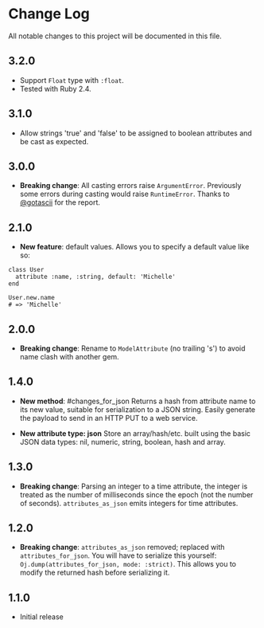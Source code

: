 # Change Log

All notable changes to this project will be documented in this file.

## 3.2.0

- Support `Float` type with `:float`.
- Tested with Ruby 2.4.

## 3.1.0

- Allow strings 'true' and 'false' to be assigned to boolean attributes and be
  cast as expected.

## 3.0.0

- **Breaking change**: All casting errors raise `ArgumentError`. Previously some
  errors during casting would raise `RuntimeError`.
  Thanks to [@gotascii](https://github.com/gotascii) for the report.

## 2.1.0

- **New feature**: default values.  Allows you to specify a default value like
  so:
```
class User
  attribute :name, :string, default: 'Michelle'
end

User.new.name
# => 'Michelle'
```

## 2.0.0

- **Breaking change**: Rename to `ModelAttribute` (no trailing 's') to avoid name
  clash with another gem.

## 1.4.0

- **New method**: #changes_for_json  Returns a hash from attribute name to its
  new value, suitable for serialization to a JSON string.  Easily generate the
  payload to send in an HTTP PUT to a web service.

- **New attribute type: json**  Store an array/hash/etc. built using the basic
  JSON data types: nil, numeric, string, boolean, hash and array.

## 1.3.0

- **Breaking change**: Parsing an integer to a time attribute, the integer is
  treated as the number of milliseconds since the epoch (not the number of
  seconds).  `attributes_as_json` emits integers for time attributes.

## 1.2.0

- **Breaking change**: `attributes_as_json` removed; replaced with
  `attributes_for_json`.  You will have to serialize this yourself:
  `Oj.dump(attributes_for_json, mode: :strict)`.  This allows you to modify the
  returned hash before serializing it.

## 1.1.0

- Initial release
